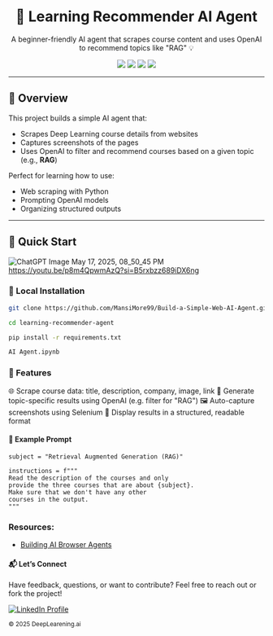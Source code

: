 <h1 align="center">🤖 Learning Recommender AI Agent</h1>

<p align="center">
  A beginner-friendly AI agent that scrapes course content and uses OpenAI to recommend topics like "RAG" 💡
</p>

<p align="center">
  <img src="https://img.shields.io/badge/python-3.8+-blue" />
  <img src="https://img.shields.io/badge/openai-powered-brightgreen" />
  <img src="https://img.shields.io/badge/License-MIT-yellow.svg" />
  <img src="https://img.shields.io/badge/made%20with-jupyter-orange" />
</p>

---

## 🧠 Overview

This project builds a simple AI agent that:
- Scrapes Deep Learning course details from websites
- Captures screenshots of the pages
- Uses OpenAI to filter and recommend courses based on a given topic (e.g., **RAG**)

Perfect for learning how to use:
- Web scraping with Python
- Prompting OpenAI models
- Organizing structured outputs

---

## 🚀 Quick Start

![ChatGPT Image May 17, 2025, 08_50_45 PM](https://github.com/user-attachments/assets/0481accc-a4ad-438b-9588-be350ea2b377)
https://youtu.be/p8m4QpwmAzQ?si=B5rxbzz689iDX6ng

### 🧰 Local Installation

```bash
git clone https://github.com/MansiMore99/Build-a-Simple-Web-AI-Agent.git

cd learning-recommender-agent

pip install -r requirements.txt

AI Agent.ipynb
```

### 🧩 Features

🌐 Scrape course data: title, description, company, image, link
🤖 Generate topic-specific results using OpenAI (e.g. filter for "RAG")
🖼️ Auto-capture screenshots using Selenium
📄 Display results in a structured, readable format

#### 🧪 Example Prompt

```
subject = "Retrieval Augmented Generation (RAG)"

instructions = f"""
Read the description of the courses and only 
provide the three courses that are about {subject}. 
Make sure that we don't have any other
courses in the output.
"""
```

### Resources:

- [Building AI Browser Agents](https://www.deeplearning.ai/short-courses/building-ai-browser-agents/)

#### 📬 Let’s Connect
Have feedback, questions, or want to contribute? Feel free to reach out or fork the project!

<a href="https://www.linkedin.com/in/mansi-more-0943/"> ![LinkedIn Profile](https://img.shields.io/badge/LinkedIn-0077B5?style=for-the-badge&logo=linkedin&logoColor=white) </a>

<sub>© 2025 DeepLearening.ai </sub>


